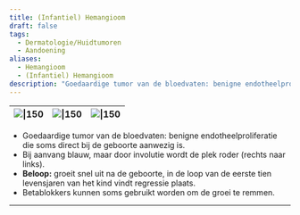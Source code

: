 ```yaml
---
title: (Infantiel) Hemangioom
draft: false
tags:
  - Dermatologie/Huidtumoren
  - Aandoening
aliases:
  - Hemangioom
  - (Infantiel) Hemangioom
description: "Goedaardige tumor van de bloedvaten: benigne endotheelproliferatie die soms direct bij de geboorte aanwezig is."
---
```





| ![\|150](https://i.imgur.com/kJanRLu.png) | ![\|150](https://i.imgur.com/bPHJ3GJ.png) | ![\|150](https://i.imgur.com/897wCEL.png) |
| ---- | ---- | ---- |


- Goedaardige tumor van de bloedvaten: benigne endotheelproliferatie die soms direct bij de geboorte aanwezig is.
- Bij aanvang blauw, maar door involutie wordt de plek roder (rechts naar links).
- **Beloop:** groeit snel uit na de geboorte, in de loop van de eerste tien levensjaren van het kind vindt regressie plaats.
- Betablokkers kunnen soms gebruikt worden om de groei te remmen.

---